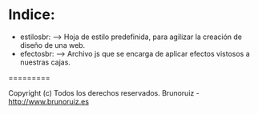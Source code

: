 Indice:
=========

* estilosbr: --> Hoja de estilo predefinida, para agilizar la creación de diseño de una web.
* efectosbr: --> Archivo js que se encarga de aplicar efectos vistosos a nuestras cajas.

=========

Copyright (c) Todos los derechos reservados. Brunoruiz - http://www.brunoruiz.es
